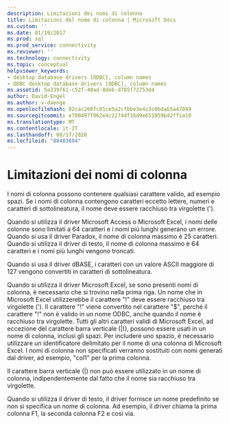 ```yaml
---
description: Limitazioni dei nomi di colonna
title: Limitazioni del nome di colonna | Microsoft Docs
ms.custom: ''
ms.date: 01/19/2017
ms.prod: sql
ms.prod_service: connectivity
ms.reviewer: ''
ms.technology: connectivity
ms.topic: conceptual
helpviewer_keywords:
- desktop database drivers [ODBC], column names
- ODBC desktop database drivers [ODBC], column names
ms.assetid: 5a339f61-c52f-40ad-8deb-d785f72753d4
author: David-Engel
ms.author: v-daenge
ms.openlocfilehash: 82cac260fc81ce5a2cfbbe3e4c3c0bdab5a47049
ms.sourcegitcommit: e700497f962e4c2274df16d9e651059b42ff1a10
ms.translationtype: MT
ms.contentlocale: it-IT
ms.lasthandoff: 08/17/2020
ms.locfileid: "88483694"
---
```

# <a name="column-name-limitations"></a>Limitazioni dei nomi di colonna
I nomi di colonna possono contenere qualsiasi carattere valido, ad esempio spazi. Se i nomi di colonna contengono caratteri eccetto lettere, numeri e caratteri di sottolineatura, il nome deve essere racchiuso tra virgolette (').  
  
 Quando si utilizza il driver Microsoft Access o Microsoft Excel, i nomi delle colonne sono limitati a 64 caratteri e i nomi più lunghi generano un errore. Quando si usa il driver Paradox, il nome di colonna massimo è 25 caratteri. Quando si utilizza il driver di testo, il nome di colonna massimo è 64 caratteri e i nomi più lunghi vengono troncati.  
  
 Quando si usa il driver dBASE, i caratteri con un valore ASCII maggiore di 127 vengono convertiti in caratteri di sottolineatura.  
  
 Quando si utilizza il driver Microsoft Excel, se sono presenti nomi di colonna, è necessario che si trovino nella prima riga. Un nome che in Microsoft Excel utilizzerebbe il carattere "!" deve essere racchiuso tra virgolette ('). Il carattere "!" viene convertito nel carattere "$", perché il carattere "!" non è valido in un nome ODBC, anche quando il nome è racchiuso tra virgolette. Tutti gli altri caratteri validi di Microsoft Excel, ad eccezione del carattere barra verticale (&#124;)), possono essere usati in un nome di colonna, inclusi gli spazi. Per includere uno spazio, è necessario utilizzare un identificatore delimitato per il nome di una colonna di Microsoft Excel. I nomi di colonna non specificati verranno sostituiti con nomi generati dal driver, ad esempio, "col1" per la prima colonna.  
  
 Il carattere barra verticale (&#124;) non può essere utilizzato in un nome di colonna, indipendentemente dal fatto che il nome sia racchiuso tra virgolette.  
  
 Quando si utilizza il driver di testo, il driver fornisce un nome predefinito se non si specifica un nome di colonna. Ad esempio, il driver chiama la prima colonna F1, la seconda colonna F2 e così via.
